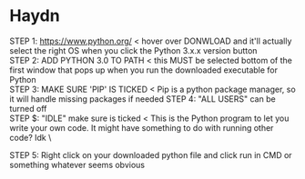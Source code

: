 # Haydn
STEP 1: https://www.python.org/     < hover over DONWLOAD and it'll actually select the right OS when you click the Python 3.x.x version button\
STEP 2: ADD PYTHON 3.0 TO PATH      < this MUST be selected bottom of the first window that pops up when you run the downloaded executable for Python \
STEP 3: MAKE SURE 'PIP' IS TICKED   < Pip is a python package manager, so it will handle missing packages if needed
STEP 4: "ALL USERS" can be turned off\
STEP $: "IDLE" make sure is ticked  < This is the Python program to let you write your own code. It might have something to do with running other code? Idk \

STEP 5: Right click on your downloaded python file and click run in CMD or something whatever seems obvious

